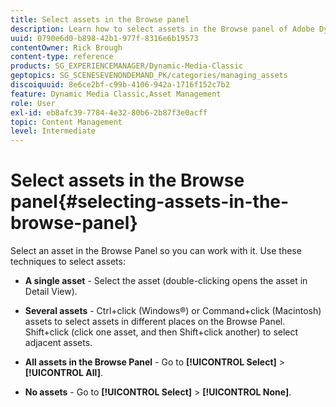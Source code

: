 ```yaml
---
title: Select assets in the Browse panel
description: Learn how to select assets in the Browse panel of Adobe Dynamic Media Classic.
uuid: 0790e6d0-b898-42b1-977f-8316e6b19573
contentOwner: Rick Brough
content-type: reference
products: SG_EXPERIENCEMANAGER/Dynamic-Media-Classic
geptopics: SG_SCENESEVENONDEMAND_PK/categories/managing_assets
discoiquuid: 8e6ce2bf-c99b-4106-942a-1716f152c7b2
feature: Dynamic Media Classic,Asset Management
role: User
exl-id: eb8afc39-7784-4e32-80b6-2b87f3e0acff
topic: Content Management
level: Intermediate
---
```

# Select assets in the Browse panel{#selecting-assets-in-the-browse-panel}

Select an asset in the Browse Panel so you can work with it. Use these techniques to select assets:

* **A single asset** - Select the asset (double-clicking opens the asset in Detail View).

* **Several assets** - Ctrl+click (Windows®) or Command+click (Macintosh) assets to select assets in different places on the Browse Panel. Shift+click (click one asset, and then Shift+click another) to select adjacent assets.

* **All assets in the Browse Panel** - Go to **[!UICONTROL Select]** > **[!UICONTROL All]**.

* **No assets** - Go to **[!UICONTROL Select]** > **[!UICONTROL None]**.
